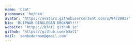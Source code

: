 ```yaml
---
name: 'b3at'
pronouns: 'he/him'
avatar: 'https://avatars.githubusercontent.com/u/94728927'
bio: 'BLIPNAR GINGLEBAN DROXNOY!!!'
website: 'https://b3at1.github.io'
github: 'https://github.com/b3at1'
mail: 'sambederman@gmail.com'
---
```

